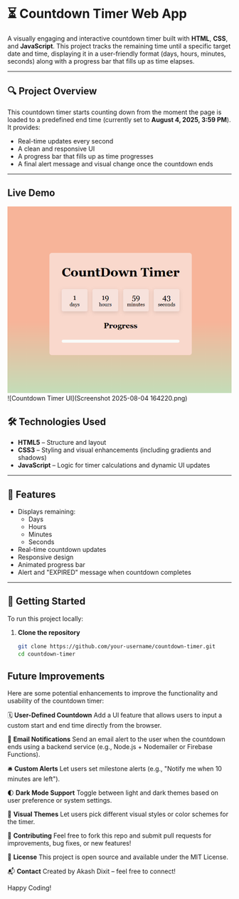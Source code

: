 # ⏳ Countdown Timer Web App

A visually engaging and interactive countdown timer built with **HTML**, **CSS**, and **JavaScript**. This project tracks the remaining time until a specific target date and time, displaying it in a user-friendly format (days, hours, minutes, seconds) along with a progress bar that fills up as time elapses.

---

## 🔍 Project Overview

This countdown timer starts counting down from the moment the page is loaded to a predefined end time (currently set to **August 4, 2025, 3:59 PM**). It provides:
- Real-time updates every second
- A clean and responsive UI
- A progress bar that fills up as time progresses
- A final alert message and visual change once the countdown ends

---

## Live Demo 
![Countdown Timer UI](image.png)
![Countdown Timer UI](Screenshot 2025-08-04 164220.png)


## 🛠️ Technologies Used

- **HTML5** – Structure and layout
- **CSS3** – Styling and visual enhancements (including gradients and shadows)
- **JavaScript** – Logic for timer calculations and dynamic UI updates

---

## 🧩 Features

- Displays remaining:
  - Days
  - Hours
  - Minutes
  - Seconds
- Real-time countdown updates
- Responsive design
- Animated progress bar
- Alert and "EXPIRED" message when countdown completes

---

## 🚀 Getting Started

To run this project locally:

1. **Clone the repository**
   ```bash
   git clone https://github.com/your-username/countdown-timer.git
   cd countdown-timer

## Future Improvements
Here are some potential enhancements to improve the functionality and usability of the countdown timer:

🗓 **User-Defined Countdown**
Add a UI feature that allows users to input a custom start and end time directly from the browser.

📧 **Email Notifications**
Send an email alert to the user when the countdown ends using a backend service (e.g., Node.js + Nodemailer or Firebase Functions).

🛎️ **Custom Alerts**
Let users set milestone alerts (e.g., "Notify me when 10 minutes are left").

🌓 **Dark Mode Support**
Toggle between light and dark themes based on user preference or system settings.

🎨 **Visual Themes**
Let users pick different visual styles or color schemes for the timer.

🤝 **Contributing**
Feel free to fork this repo and submit pull requests for improvements, bug fixes, or new features!

📄 **License**
This project is open source and available under the MIT License.

📬 **Contact**
Created by Akash Dixit – feel free to connect!

Happy Coding!

